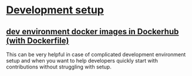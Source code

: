 # [Development setup](#development-setup)

## [dev environment docker images in Dockerhub (with Dockerfile)](#dev-env-docker)

This can be very helpful in case of complicated development environment setup and when you want to help developers quickly start with contributions without struggling with setup.
